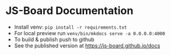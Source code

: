 # JS-Board Documentation

- Install venv: `pip install -r requirements.txt`
- For local preview run `venv/bin/mkdocs serve -a 0.0.0.0:4000`
- To build & publish push to github
- See the published version at https://js-board.github.io/docs
